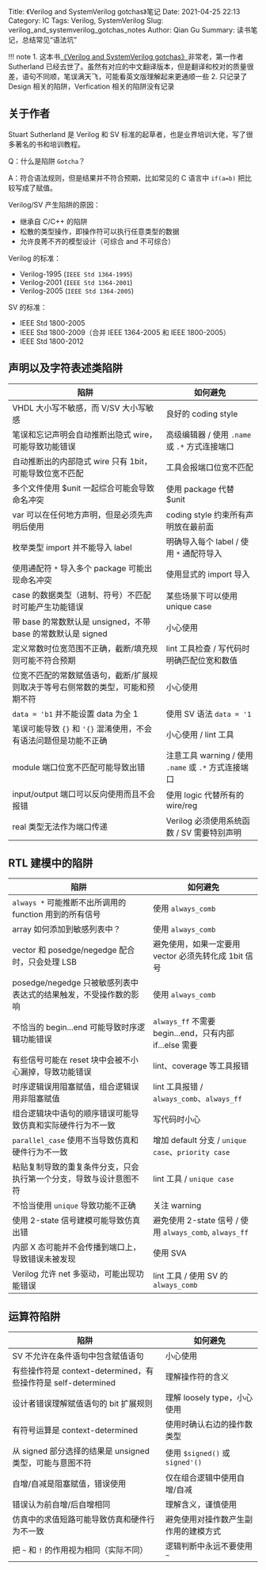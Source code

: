Title: 《Verilog and SystemVerilog gotchas》笔记
Date: 2021-04-25 22:13
Category: IC
Tags: Verilog, SystemVerilog
Slug: verilog_and_systemverilog_gotchas_notes
Author: Qian Gu
Summary: 读书笔记，总结常见“语法坑”

!!! note
    1. 这本书[《Verilog and SystemVerilog gotchas》][book]非常老，第一作者 Sutherland 已经去世了。虽然有对应的中文翻译版本，但是翻译和校对的质量很差，语句不同顺，笔误满天飞，可能看英文版理解起来更通顺一些
    2. 只记录了 Design 相关的陷阱，Verfication 相关的陷阱没有记录

[book]:https://book.douban.com/subject/2859647/

## 关于作者

Stuart Sutherland 是 Verilog 和 SV 标准的起草者，也是业界培训大佬，写了很多著名的书和培训教程。

Q：什么是陷阱 `Gotcha`？

A：符合语法规则，但是结果并不符合预期，比如常见的 C 语言中 `if(a=b)` 把比较写成了赋值。

Verilog/SV 产生陷阱的原因：

+ 继承自 C/C++ 的陷阱
+ 松散的类型操作，即操作符可以执行任意类型的数据
+ 允许良莠不齐的模型设计（可综合 and 不可综合）

Verilog 的标准：

+ Verilog-1995 (`IEEE Std 1364-1995`)
+ Verilog-2001 (`IEEE Std 1364-2001`)
+ Verilog-2005 (`IEEE Std 1364-2005`)

SV 的标准：

+ IEEE Std 1800-2005
+ IEEE Std 1800-2009（合并 IEEE 1364-2005 和 IEEE 1800-2005）
+ IEEE Std 1800-2012

## 声明以及字符表述类陷阱

| 陷阱 | 如何避免 |
| ------- | ----- |
| VHDL 大小写不敏感，而 V/SV 大小写敏感 | 良好的 coding style |
| 笔误和忘记声明会自动推断出隐式 wire，可能导致功能错误 | 高级编辑器 / 使用 `.name` 或 `.*` 方式连接端口 |
| 自动推断出的内部隐式 wire 只有 1bit，可能导致位宽不匹配 | 工具会报端口位宽不匹配 |
| 多个文件使用 $unit 一起综合可能会导致命名冲突 | 使用 package 代替 $unit |
| var 可以在任何地方声明，但是必须先声明后使用 | coding style 约束所有声明放在最前面 |
| 枚举类型 import 并不能导入 label | 明确导入每个 label / 使用 `*` 通配符导入 |
| 使用通配符 `*` 导入多个 package 可能出现命名冲突 | 使用显式的 import 导入 |
| case 的数据类型（进制、符号）不匹配时可能产生功能错误 | 某些场景下可以使用 unique case |
| 带 base 的常数默认是 unsigned，不带 base 的常数默认是 signed | 小心使用 |
| 定义常数时位宽范围不正确，截断/填充规则可能不符合预期 | lint 工具检查 / 写代码时明确匹配位宽和数值 |
| 位宽不匹配的常数赋值语句，截断/扩展规则取决于等号右侧常数的类型，可能和预期不符 | 小心使用 |
| `data = 'b1` 并不能设置 data 为全 1 | 使用 SV 语法 `data = '1` |
| 笔误可能导致 `{}` 和 `'{}` 混淆使用，不会有语法问题但是功能不正确 | 小心使用 / lint 工具 |
| module 端口位宽不匹配可能导致出错 | 注意工具 warning / 使用 `.name` 或 `.*` 方式连接端口 |
| input/output 端口可以反向使用而且不会报错 | 使用 logic 代替所有的 wire/reg |
| real 类型无法作为端口传递 | Verilog 必须使用系统函数 / SV 需要特别声明 |

## RTL 建模中的陷阱

| 陷阱 | 如何避免 |
| ------- | ----- |
| `always *` 可能推断不出所调用的 function 用到的所有信号 | 使用 `always_comb` |
| array 如何添加到敏感列表中？ | 使用 `always_comb` |
| vector 和 posedge/negedge 配合时，只会处理 LSB | 避免使用，如果一定要用 vector 必须先转化成 1bit 信号 |
| posedge/negedge 只被敏感列表中表达式的结果触发，不受操作数的影响 | 使用 `always_comb` |
| 不恰当的 begin...end 可能导致时序逻辑功能错误 | `always_ff` 不需要 begin...end，只有内部 if...else 需要 |
| 有些信号可能在 reset 块中会被不小心漏掉，导致功能错误 | lint、coverage 等工具报错 |
| 时序逻辑误用阻塞赋值，组合逻辑误用非阻塞赋值 | lint 工具报错 / `always_comb`、`always_ff` |
| 组合逻辑块中语句的顺序错误可能导致仿真和实际硬件行为不一致 | 写代码时小心 |
| `parallel_case` 使用不当导致仿真和硬件行为不一致 | 增加 default 分支 / `unique case`、`priority case` |
| 粘贴复制导致的重复条件分支，只会执行第一个分支，导致与设计意图不符 | lint 工具 / `unique case` |
| 不恰当使用 `unique` 导致功能不正确 | 关注 warning |
| 使用 2-state 信号建模可能导致仿真出错 | 避免使用 2-state 信号 / 使用 `always_comb`, `always_ff` |
| 内部 X 态可能并不会传播到端口上，导致错误未被发现 | 使用 SVA |
| Verilog 允许 net 多驱动，可能出现功能错误 | lint 工具 / 使用 SV 的 `always_comb` |

## 运算符陷阱

| 陷阱 | 如何避免 |
| ------- | ----- |
| SV 不允许在条件语句中包含赋值语句 | 小心使用 |
| 有些操作符是 context-determined，有些操作符是 self-determined | 理解操作符的含义 |
| 设计者错误理解赋值语句的 bit 扩展规则 | 理解 loosely type，小心使用 |
| 有符号运算是 context-determined | 使用时确认右边的操作数类型 |
| 从 signed 部分选择的结果是 unsigned 类型，可能与意图不符 | 使用 `$signed()` 或 `signed'()` |
| 自增/自减是阻塞赋值，错误使用 | 仅在组合逻辑中使用自增/自减 |
| 错误认为前自增/后自增相同 | 理解含义，谨慎使用 |
| 仿真中的求值短路可能导致仿真和硬件行为不一致 | 避免使用对操作数产生副作用的建模方式 |
| 把 `~` 和 `!` 的作用视为相同（实际不同） | 逻辑判断中永远不要使用 `~` |